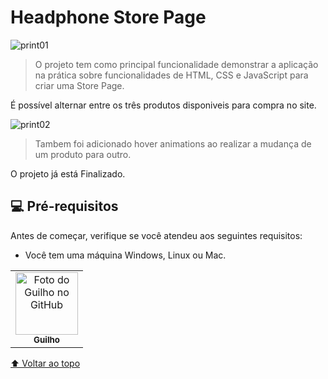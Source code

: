 # Headphone Store Page

<img src="print01.png" alt="print01">

> O projeto tem como principal funcionalidade demonstrar a aplicação na prática sobre funcionalidades de HTML, CSS e JavaScript para criar uma Store Page.

É possível alternar entre os três produtos disponiveis para compra no site.

<img src="print02.png" alt="print02">

> Tambem foi adicionado hover animations ao realizar a mudança de um produto para outro.

O projeto já está Finalizado.

## 💻 Pré-requisitos

Antes de começar, verifique se você atendeu aos seguintes requisitos:
* Você tem uma máquina Windows, Linux ou Mac.

<table>
  <tr>
    <td align="center">
      <a href="#">
        <img src="https://avatars.githubusercontent.com/u/68549604?s=400&u=98bf168e864b21f8f6fe77ed809cce4ee9b41233&v=4" width="100px;" alt="Foto do Guilho no GitHub"/><br>
        <sub>
          <b>Guilho</b>
        </sub>
      </a>
    </td>
  </tr>
</table>

[⬆ Voltar ao topo](#nome-do-projeto)<br>
